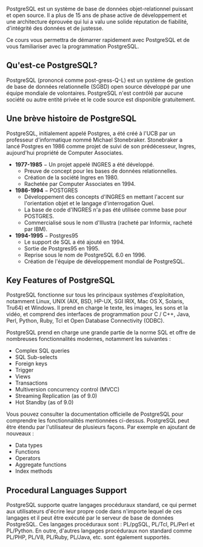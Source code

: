 PostgreSQL est un système de base de données objet-relationnel puissant et open source. Il a plus de 15 ans de phase active de développement et une architecture éprouvée qui lui a valu une solide réputation de fiabilité, d'intégrité des données et de justesse.

Ce cours vous permettra de démarrer rapidement avec PostgreSQL et de vous familiariser avec la programmation PostgreSQL.

## Qu'est-ce PostgreSQL?

PostgreSQL (prononcé comme post-gress-Q-L) est un système de gestion de base de données relationnelle (SGBD) open source développé par une équipe mondiale de volontaires. PostgreSQL n'est contrôlé par aucune société ou autre entité privée et le code source est disponible gratuitement.

## Une brève histoire de PostgreSQL

PostgreSQL, initialement appelé Postgres, a été créé à l'UCB par un professeur d'informatique nommé Michael Stonebraker. Stonebraker a lancé Postgres en 1986 comme projet de suivi de son prédécesseur, Ingres, aujourd'hui propriété de Computer Associates.

- **1977-1985** − Un projet appelé INGRES a été développé.
    - Preuve de concept pour les bases de données relationnelles.
    - Création de la société Ingres en 1980.
    - Rachetée par Computer Associates en 1994.
- **1986-1994** − POSTGRES
    - Développement des concepts d'INGRES en mettant l'accent sur l'orientation objet et le langage d'interrogation Quel.
    - La base de code d'INGRES n'a pas été utilisée comme base pour POSTGRES.
    - Commercialisé sous le nom d'Illustra (racheté par Informix, racheté par IBM).
- **1994-1995** − Postgres95
    - Le support de SQL a été ajouté en 1994.
    - Sortie de Postgres95 en 1995.
    - Reprise sous le nom de PostgreSQL 6.0 en 1996.
    - Création de l'équipe de développement mondial de PostgreSQL.

## Key Features of PostgreSQL

PostgreSQL fonctionne sur tous les principaux systèmes d'exploitation, notamment Linux, UNIX (AIX, BSD, HP-UX, SGI IRIX, Mac OS X, Solaris, Tru64) et Windows. Il prend en charge le texte, les images, les sons et la vidéo, et comprend des interfaces de programmation pour C / C++, Java, Perl, Python, Ruby, Tcl et Open Database Connectivity (ODBC).

PostgreSQL prend en charge une grande partie de la norme SQL et offre de nombreuses fonctionnalités modernes, notamment les suivantes :

- Complex SQL queries
- SQL Sub-selects
- Foreign keys
- Trigger
- Views
- Transactions
- Multiversion concurrency control (MVCC)
- Streaming Replication (as of 9.0)
- Hot Standby (as of 9.0)

Vous pouvez consulter la documentation officielle de PostgreSQL pour comprendre les fonctionnalités mentionnées ci-dessus. PostgreSQL peut être étendu par l'utilisateur de plusieurs façons. Par exemple en ajoutant de nouveaux :

- Data types
- Functions
- Operators
- Aggregate functions
- Index methods

## Procedural Languages Support

PostgreSQL supporte quatre langages procéduraux standard, ce qui permet aux utilisateurs d'écrire leur propre code dans n'importe lequel de ces langages et il peut être exécuté par le serveur de base de données PostgreSQL. Ces langages procéduraux sont : PL/pgSQL, PL/Tcl, PL/Perl et PL/Python. En outre, d'autres langages procéduraux non standard comme PL/PHP, PL/V8, PL/Ruby, PL/Java, etc. sont également supportés.
